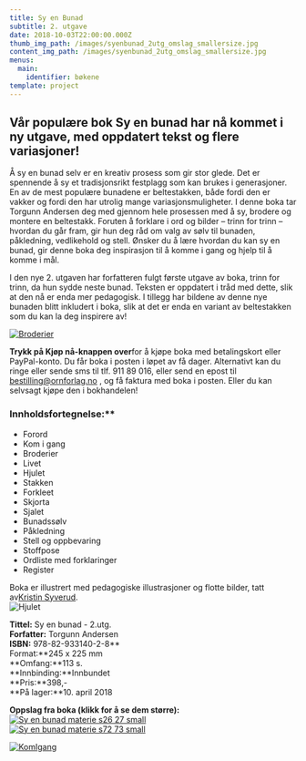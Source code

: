 ```yaml
---
title: Sy en Bunad
subtitle: 2. utgave
date: 2018-10-03T22:00:00.000Z
thumb_img_path: /images/syenbunad_2utg_omslag_smallersize.jpg
content_img_path: /images/syenbunad_2utg_omslag_smallersize.jpg
menus:
  main:
    identifier: bøkene
template: project
---
```

## Vår populære bok Sy en bunad har nå kommet i ny utgave, med oppdatert tekst og flere variasjoner!

Å sy en bunad selv er en kreativ prosess som gir stor glede. Det er spennende å sy et tradisjonsrikt festplagg som kan brukes i generasjoner. En av de mest populære bunadene er beltestakken, både fordi den er vakker og fordi den har utrolig mange variasjonsmuligheter. I denne boka tar Torgunn Andersen deg med gjennom hele prosessen med å sy, brodere og montere en beltestakk. Foruten å forklare i ord og bilder – trinn for trinn – hvordan du går fram, gir hun deg råd om valg av sølv til bunaden, påkledning, vedlikehold og stell. Ønsker du å lære hvordan du kan sy en bunad, gir denne boka deg inspirasjon til å komme i gang og hjelp til å komme i mål.

I den nye 2. utgaven har forfatteren fulgt første utgave av boka, trinn for trinn, da hun sydde neste bunad. Teksten er oppdatert i tråd med dette, slik at den nå er enda mer pedagogisk. I tillegg har bildene av denne nye bunaden blitt inkludert i boka, slik at det er enda en variant av beltestakken som du kan la deg inspirere av!

[![Broderier](https://ornforlag.no/static/fee959d4b93e091dd58bee8d5b8812dc/466da/Broderier.png "Broderier")](https://ornforlag.no/static/fee959d4b93e091dd58bee8d5b8812dc/466da/Broderier.png)

**Trykk på Kjøp nå-knappen over**for å kjøpe boka med betalingskort eller PayPal-konto. Du får boka i posten i løpet av få dager. Alternativt kan du ringe eller sende sms til tlf. 911 89 016, eller send en epost til [bestilling@ornforlag.no](mailto:bestilling@ornforlag.no?subject=Bestilling%20av%20Sy%20en%20bunad) , og få faktura med boka i posten. Eller du kan selvsagt kjøpe den i bokhandelen!

### Innholdsfortegnelse:\*\*

* Forord
* Kom i gang
* Broderier
* Livet
* Hjulet
* Stakken
* Forkleet
* Skjorta
* Sjalet
* Bunadssølv
* Påkledning
* Stell og oppbevaring
* Stoffpose
* Ordliste med forklaringer
* Register

Boka er illustrert med pedagogiske illustrasjoner og flotte bilder, tatt av[Kristin Syverud](http://www.syverudfoto.no/).\
![Hjulet](https://ornforlag.no/static/55db05a5e8c3dac39343fc139f659ba0/466da/Hjulet.png "Hjulet")

**Tittel:** Sy en bunad - 2.utg.\
**Forfatter:** Torgunn Andersen\
**ISBN:** 978-82-933140-2-8**\
Format:**245 x 225 mm\
**Omfang:**113 s.\
**Innbinding:**Innbundet\
**Pris:**398,-\
**På lager:**10. april 2018

**Oppslag fra boka (klikk for å se dem større):**\
[![Sy en bunad materie s26 27 small](https://ornforlag.no/static/e1fd9bf3fd7661d6b22bc8ca927fbeae/55feb/Sy_en_bunad_materie_s26-27_small.jpg "Sy en bunad materie s26 27 small")](https://ornforlag.no/SyEnBunad/Sy_en_bunad_materie_s26-27_med.jpg)\
[![Sy en bunad materie s72 73 small](https://ornforlag.no/static/e4bc896a0730ba4c660c909d3e74a0a5/55feb/Sy_en_bunad_materie_s72-73_small.jpg "Sy en bunad materie s72 73 small")](https://ornforlag.no/SyEnBunad/Sy_en_bunad_materie_s72-73_med.jpg)

[![KomIgang](https://ornforlag.no/static/fa31d4e6b245c4cb4dfcec6855327b6d/466da/KomIgang.png "KomIgang")](https://ornforlag.no/static/fa31d4e6b245c4cb4dfcec6855327b6d/466da/KomIgang.png)